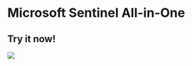 # Microsoft Sentinel All-in-One

## Try it now!

<a href="https://portal.azure.com/#create/Microsoft.Template/uri/https%3A%2F%2Fgithub.com%2FAdrien-BIL%2FSentinel%2Fblob%2Fmaster%2Fazuredeploy.json%2FcreateUIDefinitionUri%2Fhttps%3A%2F%2Fraw.githubusercontent.com%2FAdrien-BIL%2FSentinel%2Fmaster%2FcreateUiDefinition.json" target="_blank">
    <img src="https://aka.ms/deploytoazurebutton"/>
</a>
